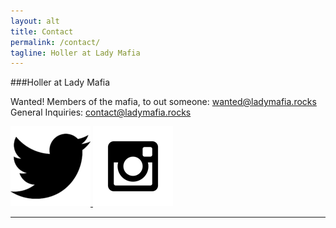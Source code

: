 ```yaml
---
layout: alt
title: Contact
permalink: /contact/
tagline: Holler at Lady Mafia
---
```

###Holler at Lady Mafia

Wanted! Members of the mafia, to out someone: wanted@ladymafia.rocks <br>
General Inquiries: contact@ladymafia.rocks

<a href="http://www.twitter.com/theeladymafia" target='_blank' >![](/images/twitter.png) </a> <a href="https://www.instagram.com/theeladymafia/" target='_blank' > ![](/images/instagram.png)</a>


---

